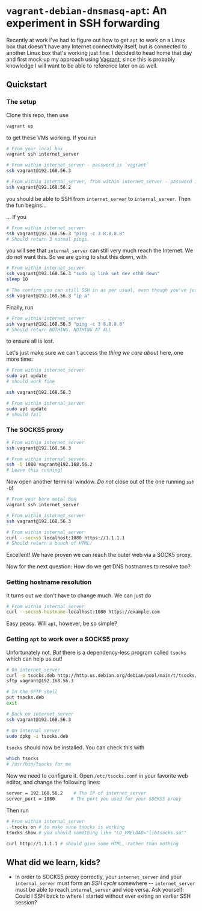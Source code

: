 # `vagrant-debian-dnsmasq-apt`: An experiment in SSH forwarding

Recently at work I've had to figure out how to get `apt` to work on a Linux box that doesn't have any Internet connectivity itself, but is connected to another Linux box that's working just fine. I decided to head home that day and first mock up my approach using [Vagrant](https://www.vagrantup.com/), since this is probably knowledge I will want to be able to reference later on as well.

## Quickstart

### The setup

Clone this repo, then use

```bash
vagrant up
```

to get these VMs working. If you run

```bash
# From your local box
vagrant ssh internet_server

# From within internet_server - password is `vagrant`
ssh vagrant@192.168.56.3

# From within internal_server, from within internet_server - password is, again, `vagrant`
ssh vagrant@192.168.56.2
```

you should be able to SSH from `internet_server` to `internal_server`. Then the fun begins...

... If you

```bash
# From within internet_server
ssh vagrant@192.168.56.3 "ping -c 3 8.8.8.8"
# Should return 3 normal pings.
```

you will see that `internal_server` can still very much reach the Internet. We do not want this. So we are going to shut this down, with

```bash
# From within internet_server
ssh vagrant@192.168.56.3 "sudo ip link set dev eth0 down"
sleep 10

# The confirm you can still SSH in as per usual, even though you've just eviscerated an Ethernet interface.
ssh vagrant@192.168.56.3 "ip a"
```

Finally, run

```bash
# From within internet_server
ssh vagrant@192.168.56.3 "ping -c 3 8.8.8.8"
# Should return NOTHING. NOTHING AT ALL
```

to ensure all is lost.

Let's just make sure we can't access the _thing we care about_ here, one more time:

```bash
# From within internet_server
sudo apt update
# should work fine

ssh vagrant@192.168.56.3

# From within internal_server
sudo apt update
# should fail
```

### The SOCKS5 proxy

```bash
# From within internet_server
ssh vagrant@192.168.56.3

# From within internal_server
ssh -D 1080 vagrant@192.168.56.2
# Leave this running!
```

Now open another terminal window. *Do not* close out of the one running `ssh -D`!

```bash
# From your bare metal box
vagrant ssh internet_server

# From within internet_server
ssh vagrant@192.168.56.3

# From within internal_server
curl --socks5 localhost:1080 https://1.1.1.1
# Should return a bunch of HTML!
```

Excellent! We have proven we can reach the outer web via a SOCK5 proxy.

Now for the next question: How do we get DNS hostnames to resolve too?

### Getting hostname resolution

It turns out we don't have to change much. We can just do 

```bash
# From within internal_server
curl --socks5-hostname localhost:1080 https://example.com
```

Easy peasy. Will `apt`, however, be so simple?

### Getting `apt` to work over a SOCKS5 proxy

Unfortunately not. _But_ there is a dependency-less program called `tsocks` which can help us out!

```bash
# On internet_server
curl -o tsocks.deb http://http.us.debian.org/debian/pool/main/t/tsocks/tsocks_1.8beta5+ds1-1_amd64.deb
sftp vagrant@192.168.56.3

# In the SFTP shell
put tsocks.deb
exit

# Back on internet_server
ssh vagrant@192.168.56.3

# On internal_server
sudo dpkg -i tsocks.deb
```

`tsocks` should now be installed. You can check this with

```bash
which tsocks
# /usr/bin/tsocks for me
```

Now we need to configure it. Open `/etc/tsocks.conf` in your favorite web editor, and change the following lines:

```bash
server = 192.168.56.2    # The IP of internet_server
server_port = 1080      # The port you used for your SOCKS5 proxy
```

Then run

```bash
# From within internal_server
. tsocks on # to make sure tsocks is working
tsocks show # you should something like "LD_PRELOAD="libtsocks.so""

curl http://1.1.1.1 # should give some HTML, rather than nothing
```


## What did we learn, kids?

- In order to SOCKS5 proxy correctly, your `internet_server` and your `internal_server` must form an *SSH cycle* somewhere -- `internet_server` must be able to reach `internal_server` and vice versa. Ask yourself: Could I SSH back to where I started without ever exiting an earlier SSH session?
